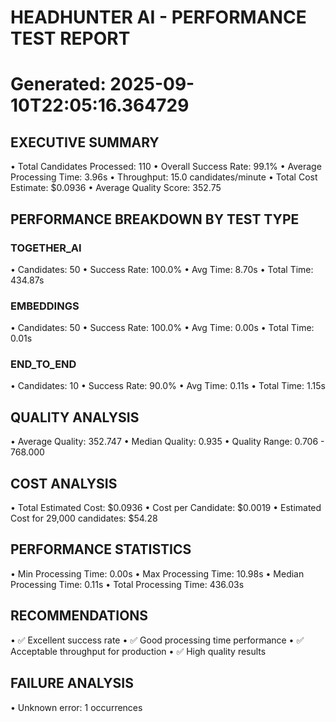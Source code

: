 # HEADHUNTER AI - PERFORMANCE TEST REPORT
Generated: 2025-09-10T22:05:16.364729
============================================================

## EXECUTIVE SUMMARY
• Total Candidates Processed: 110
• Overall Success Rate: 99.1%
• Average Processing Time: 3.96s
• Throughput: 15.0 candidates/minute
• Total Cost Estimate: $0.0936
• Average Quality Score: 352.75

## PERFORMANCE BREAKDOWN BY TEST TYPE

### TOGETHER_AI
• Candidates: 50
• Success Rate: 100.0%
• Avg Time: 8.70s
• Total Time: 434.87s

### EMBEDDINGS
• Candidates: 50
• Success Rate: 100.0%
• Avg Time: 0.00s
• Total Time: 0.01s

### END_TO_END
• Candidates: 10
• Success Rate: 90.0%
• Avg Time: 0.11s
• Total Time: 1.15s

## QUALITY ANALYSIS
• Average Quality: 352.747
• Median Quality: 0.935
• Quality Range: 0.706 - 768.000

## COST ANALYSIS
• Total Estimated Cost: $0.0936
• Cost per Candidate: $0.0019
• Estimated Cost for 29,000 candidates: $54.28

## PERFORMANCE STATISTICS
• Min Processing Time: 0.00s
• Max Processing Time: 10.98s
• Median Processing Time: 0.11s
• Total Processing Time: 436.03s

## RECOMMENDATIONS
• ✅ Excellent success rate
• ✅ Good processing time performance
• ✅ Acceptable throughput for production
• ✅ High quality results

## FAILURE ANALYSIS
• Unknown error: 1 occurrences